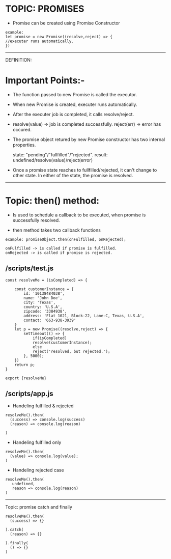 # TOPIC: PROMISES

* Promise can be created using Promise Constructor
```
example: 
let promise = new Promise((resolve,reject) => {
//executer runs automatically.
})
```
------------------------------------------------------------------
DEFINITION:

# Important Points:- 

* The function passed to new Promise is called the executor.

* When new Promise is created, executer runs automatically.

* After the executer job is completed, it calls resolve/reject.

* resolve(value) => job is completed successfully.
   reject(err) => error has occured.

* The promise object retured by new Promise constructor has two internal
   properties.
   
   state: "pending"/"fullfilled"/"rejected".
   result: undefined/resolve(value)/reject(error)

* Once a promise state reaches to fullfilled/rejected, it can't change to other state. In either of the state, the promise is  resolved.

------------------------------------------------------------------
# Topic: then() method:

* Is used to schedule a callback to be executed, when promise is successfully resolved.

* then method takes two callback functions
```
example: promiseObject.then(onFulfilled, onRejected);
```
    onFulfilled -> is called if promise is fulfilled.
    onRejected -> is called if promise is rejected.


/scripts/test.js    
----------------
```
const resolveMe = (isCompleted) => {

    const customerInstance = {
        id: '10138484038',
        name: 'John Doe',
        city: 'Texas',
        country: 'U.S.A',
        zipcode: '3384938',
        address: 'Flat 1021, Block-22, Lane-C, Texas, U.S.A',
        contact: '663-938-3939'
    }
    let p = new Promise((resolve,reject) => {
        setTimeout(() => {
            if(isCompleted)
            resolve(customerInstance);
            else 
            reject('resolved, but rejected.');
        }, 5000);
    })
    return p;
}

export {resolveMe}
```

/scripts/app.js
---------------

* Handeling fulfilled & rejected 
```
resolveMe().then(
  (success) => console.log(success)
  (reason) => console.log(reason)

)
```

* Handeling fulfilled only
```
resolveMe().then(
  (value) => console.log(value);
)
```
* Handeling rejected case
```
resolveMe().then(
   undefined,
   reason => console.log(reason)
)
```
------------------------------------------------------------------
Topic: promise catch and finally
```
resolveMe().then(
  (success) => {}

).catch(
  (reason) => {}

).finally(
  () => {}
)
```


